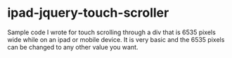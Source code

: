 ipad-jquery-touch-scroller
==========================

Sample code I wrote for touch scrolling through a div that is 6535 pixels wide while on an ipad or mobile device. It is very basic and the 6535 pixels can be changed to any other value you want.
